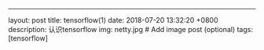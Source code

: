 ---
layout: post
title: tensorflow(1)
date: 2018-07-20 13:32:20 +0800
description: 认识tensorflow
img: netty.jpg # Add image post (optional)
tags: [tensorflow]
